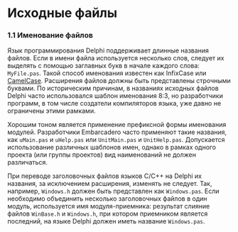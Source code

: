 # Исходные файлы

### 1.1 Именование файлов

Язык программирования Delphi поддерживает длинные названия файлов. Если в имени файла используется несколько слов, следует их выделять с помощью заглавных букв в начале каждого слова: `MyFile.pas`. Такой способ именования известен как InfixCase или [CamelCase](https://ru.wikipedia.org/wiki/CamelCase). Расширения файлов должны быть представлены строчными буквами. По историческим причинам, в названиях исходных файлов Delphi часто использовался шаблон именования 8:3, но разработчики программ, в том числе создатели компиляторов языка, уже давно не ограничены этими рамками.

Хорошим тоном является применение префиксной формы именования модулей. Разработчики Embarcadero часто применяют такие названия, как `uMain.pas` и `uHelp.pas` или `UnitMain.pas` и `UnitHelp.pas`. Допускается использование различных шаблонов имен, однако в рамках одного проекта \(или группы проектов\) вид наименований не должен различаться.

При переводе заголовочных файлов языков C/C++ на Delphi их названия, за исключением расширения, изменять не следует. Так, например, `Windows.h` должен быть представлен как `Windows.pas`. Если необходимо объединить несколько заголовочных файлов в один модуль, используется имя модуля-приемника: результат слияние файлов `WinBase.h` и `Windows.h`, при котором приемником является последний, на языке Delphi должен иметь название `Windows.pas`.

